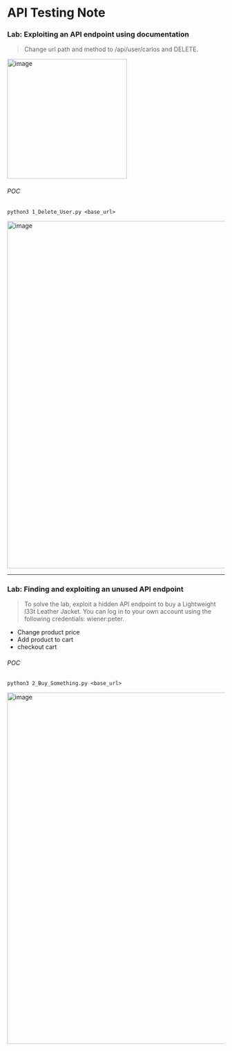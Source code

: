 API Testing Note
===

### Lab: Exploiting an API endpoint using documentation

> Change url path and method to /api/user/carlos and DELETE.

<img width="277" alt="image" src="https://github.com/Kestrelhzl/Portswigger_WebSecurity_Academy_Project/assets/158291600/179a45bb-368f-4c83-a248-d3fcb4fb2c70">

###### POC
```
python3 1_Delete_User.py <base_url>
```
<img width="803" alt="image" src="https://github.com/Kestrelhzl/Portswigger_WebSecurity_Academy_Project/assets/158291600/e9f6a170-cd14-46cc-95a3-3fa50864b4a0">


---

### Lab: Finding and exploiting an unused API endpoint

> To solve the lab, exploit a hidden API endpoint to buy a Lightweight l33t Leather Jacket. You can log in to your own account using the following credentials: wiener:peter.

* Change product price
* Add product to cart
* checkout cart


###### POC
```
python3 2_Buy_Something.py <base_url>
```
<img width="813" alt="image" src="https://github.com/Kestrelhzl/Portswigger_WebSecurity_Academy_Project/assets/158291600/621167fe-d875-43a3-888f-24c5b685d5d2">
